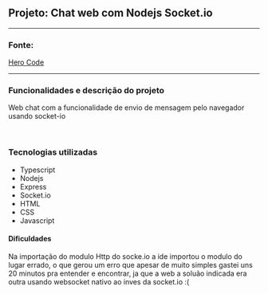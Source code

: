 
## Projeto: Chat web com Nodejs Socket.io
---
### Fonte: 
[Hero Code](https://www.youtube.com/watch?v=sTU3BsfSTgE)

---
### Funcionalidades e descrição do projeto

Web chat com a funcionalidade de envio de mensagem pelo navegador usando socket-io

<br>

### Tecnologias utilizadas
 
 - Typescript
 - Nodejs
 - Express
 - Socket.io
 - HTML 
 - CSS
 - Javascript
  

#### Dificuldades
Na importação do modulo Http do socke.io a ide importou o modulo do lugar errado, o que gerou um erro que apesar de muito simples gastei uns 20 minutos pra entender e encontrar, ja que a web a soluão indicada era outra usando websocket nativo ao inves da socket.io :( 

